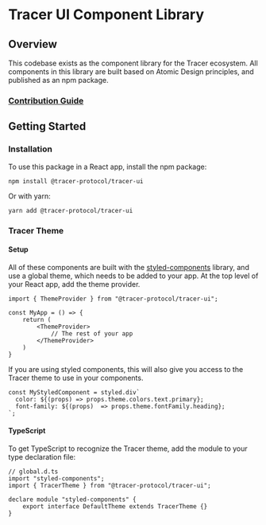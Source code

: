 # Tracer UI Component Library

## Overview

This codebase exists as the component library for the Tracer ecosystem. All components in this library are built based on Atomic Design principles, and published as an npm package.

### [Contribution Guide](./docs/Contributing.md)

## Getting Started

### Installation

To use this package in a React app, install the npm package:

```
npm install @tracer-protocol/tracer-ui
```

Or with yarn:

```
yarn add @tracer-protocol/tracer-ui
```

### Tracer Theme
#### Setup

All of these components are built with the [styled-components](https://styled-components.com/) library, and use a global theme, which needs to be added to your app.  At the top level of your React app, add the theme provider.

```
import { ThemeProvider } from "@tracer-protocol/tracer-ui";

const MyApp = () => {
    return (
        <ThemeProvider>
            // The rest of your app
        </ThemeProvider>
    )
}

```

If you are using styled components, this will also give you access to the Tracer theme to use in your components.

```
const MyStyledComponent = styled.div`
  color: ${(props) => props.theme.colors.text.primary};
  font-family: ${(props)  => props.theme.fontFamily.heading};
`;
```

#### TypeScript

To get TypeScript to recognize the Tracer theme, add the module to your type declaration file:
```
// global.d.ts
import "styled-components";
import { TracerTheme } from "@tracer-protocol/tracer-ui";

declare module "styled-components" {
    export interface DefaultTheme extends TracerTheme {}
}
```

